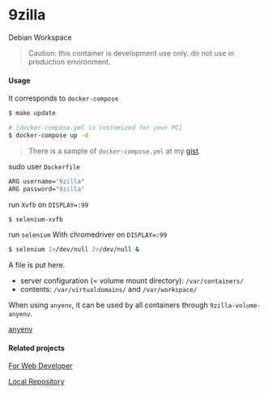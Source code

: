# 9zilla
Debian Workspace

> Caution: this container is development use only. do not use in production environment.

#### Usage
It corresponds to `docker-compose`

``` sh
$ make update

# [docker-compose.yml is customized for your PC]
$ docker-compose up -d
```

> There is a sample of `docker-compose.yml` at my [gist](https://gist.github.com/nobiki/24ecf417fe4292edf01698b5f3642edd).

sudo user `Dockerfile`

``` sh
ARG username="9zilla"
ARG password="9zilla"
```

run `Xvfb` on `DISPLAY=:99`

``` sh
$ selenium-xvfb
```

run `selenium` With chromedriver on `DISPLAY=:99`

``` sh
$ selenium 1>/dev/null 2>/dev/null &
```

A file is put here.

* server configuration (= volume mount directory): `/var/containers/`
* contents: `/var/virtualdomains/` and `/var/workspace/`

When using `anyenv`, it can be used by all containers through `9zilla-volume-anyenv`.

[anyenv](https://github.com/riywo/anyenv)

#### Related projects

[For Web Developer](https://github.com/nobiki?utf8=%E2%9C%93&tab=repositories&q=9zilla-nginx&type=&language=)

[Local Repository](https://github.com/nobiki?utf8=%E2%9C%93&tab=repositories&q=9zilla-repos&type=&language=)
